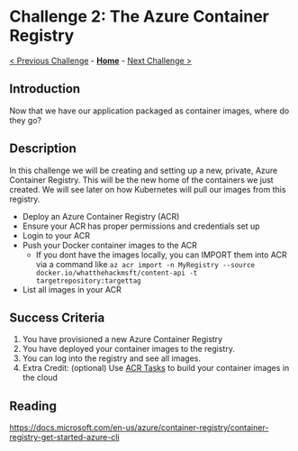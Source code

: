# Challenge 2: The Azure Container Registry

[< Previous Challenge](./01-containers.md) - **[Home](../README.md)** - [Next Challenge >](./03-k8sintro.md)

## Introduction

Now that we have our application packaged as container images, where do they go?

## Description

In this challenge we will be creating and setting up a new, private, Azure Container Registry. This will be the new home of the containers we just created. We will see later on how Kubernetes will pull our images from this registry.

- Deploy an Azure Container Registry (ACR)
- Ensure your ACR has proper permissions and credentials set up
- Login to your ACR
- Push your Docker container images to the ACR
  - If you dont have the images locally, you can IMPORT them into ACR via a command like `az acr import -n MyRegistry --source docker.io/whatthehackmsft/content-api -t
        targetrepository:targettag` 
- List all images in your ACR

## Success Criteria

1. You have provisioned a new Azure Container Registry
1. You have deployed your container images to the registry.
2. You can log into the registry and see all images.
3. Extra Credit: (optional) Use [ACR Tasks](https://docs.microsoft.com/en-us/azure/container-registry/container-registry-quickstart-task-cli) to build your container images in the cloud

## Reading
https://docs.microsoft.com/en-us/azure/container-registry/container-registry-get-started-azure-cli
